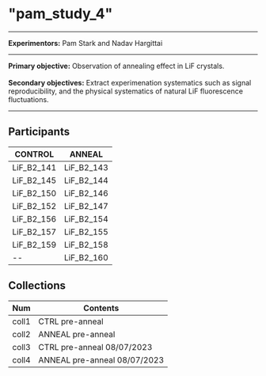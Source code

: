 # "pam_study_4"

---

**Experimentors:** Pam Stark and Nadav Hargittai

---

**Primary objective:** Observation of annealing effect in LiF crystals. <br />
<br />
**Secondary objectives:** Extract experimenation systematics such as signal reproducibility, and the physical systematics of natural LiF fluorescence fluctuations.

---

## Participants

CONTROL | ANNEAL
--- | ---
LiF_B2_141 | LiF_B2_143
LiF_B2_145 | LiF_B2_144
LiF_B2_150 | LiF_B2_146
LiF_B2_152 | LiF_B2_147
LiF_B2_156 | LiF_B2_154
LiF_B2_157 | LiF_B2_155
LiF_B2_159 | LiF_B2_158
 -- | LiF_B2_160


## Collections

Num | Contents
--- | ---
coll1 |  CTRL pre-anneal
coll2 |  ANNEAL pre-anneal
coll3 |  CTRL pre-anneal 08/07/2023
coll4 |  ANNEAL pre-anneal 08/07/2023
